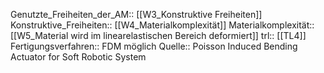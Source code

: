 Genutzte_Freiheiten_der_AM:: [[W3_Konstruktive Freiheiten]]
Konstruktive_Freiheiten:: [[W4_Materialkomplexität]]
Materialkomplexität:: [[W5_Material wird im linearelastischen Bereich deformiert]]
trl:: [[TL4]]
Fertigungsverfahren:: FDM möglich
Quelle:: Poisson Induced Bending Actuator for Soft Robotic System
